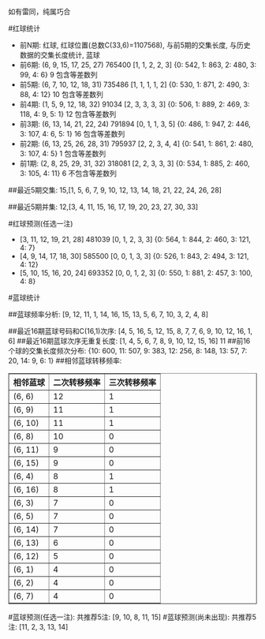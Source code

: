 <!-- 
.. title: 双色球2016098期(2016-08-23)数据分析报告
.. slug: slott-2016098-2016-08-23-report
.. date: 2016-08-24 08:00:00 UTC+08:00
.. tags: Lottery
.. link: 
.. description: 
.. type: text
-->

如有雷同，纯属巧合

<!-- TEASER_END-->

#红球统计

- 前N期: 红球, 红球位置(总数C(33,6)=1107568), 与前5期的交集长度, 与历史数据的交集长度统计, 蓝球
- 前6期: (6, 9, 15, 17, 25, 27) 765400 [1, 1, 2, 2, 3] {0: 542, 1: 863, 2: 480, 3: 99, 4: 6} 9 包含等差数列
- 前5期: (6, 7, 10, 12, 18, 31) 735486 [1, 1, 1, 1, 2] {0: 530, 1: 871, 2: 490, 3: 88, 4: 12} 10 包含等差数列
- 前4期: (1, 5, 9, 12, 18, 32) 91034 [2, 3, 3, 3, 3] {0: 506, 1: 889, 2: 469, 3: 118, 4: 9, 5: 1} 12 包含等差数列
- 前3期: (6, 13, 14, 21, 22, 24) 791894 [0, 1, 1, 3, 5] {0: 486, 1: 947, 2: 446, 3: 107, 4: 6, 5: 1} 16 包含等差数列
- 前2期: (6, 13, 25, 26, 28, 31) 795937 [2, 2, 3, 4, 4] {0: 541, 1: 861, 2: 480, 3: 107, 4: 5} 1 包含等差数列
- 前1期: (2, 8, 25, 29, 31, 32) 318081 [2, 2, 3, 3, 3] {0: 534, 1: 885, 2: 460, 3: 105, 4: 11} 6 不包含等差数列

##最近5期交集:
15,[1, 5, 6, 7, 9, 10, 12, 13, 14, 18, 21, 22, 24, 26, 28]

##最近5期并集:
12,[3, 4, 11, 15, 16, 17, 19, 20, 23, 27, 30, 33]

#红球预测(任选一注)

- [3, 11, 12, 19, 21, 28] 481039 [0, 1, 2, 3, 3] {0: 564, 1: 844, 2: 460, 3: 121, 4: 7}
- [4, 9, 14, 17, 18, 30] 585500 [0, 0, 1, 3, 3] {0: 526, 1: 843, 2: 494, 3: 121, 4: 12}
- [5, 10, 15, 16, 20, 24] 693352 [0, 0, 1, 2, 3] {0: 550, 1: 881, 2: 457, 3: 100, 4: 8}

#蓝球统计

##蓝球频率分析:
[9, 12, 11, 1, 14, 16, 15, 13, 5, 6, 7, 10, 3, 2, 4, 8]

##最近16期蓝球号码和C(16,1)次序:
 [4, 5, 16, 5, 12, 15, 8, 7, 7, 6, 9, 10, 12, 16, 1, 6]
##最近16期蓝球次序无重复长度:
 [1, 4, 5, 6, 7, 8, 9, 10, 12, 15, 16] 11
##前16个球的交集长度频次分布:
{10: 600, 11: 507, 9: 383, 12: 256, 8: 148, 13: 57, 7: 20, 14: 9, 6: 1}
##相邻蓝球转移频率:
 <table border="1" class="table table-striped dataframe">
  <thead>
    <tr style="text-align: right;">
      <th>相邻蓝球</th>
      <th>二次转移频率</th>
      <th>三次转移频率</th>
    </tr>
  </thead>
  <tbody>
    <tr>
      <td>(6, 6)</td>
      <td>12</td>
      <td>1</td>
    </tr>
    <tr>
      <td>(6, 9)</td>
      <td>11</td>
      <td>1</td>
    </tr>
    <tr>
      <td>(6, 10)</td>
      <td>11</td>
      <td>1</td>
    </tr>
    <tr>
      <td>(6, 8)</td>
      <td>10</td>
      <td>0</td>
    </tr>
    <tr>
      <td>(6, 11)</td>
      <td>9</td>
      <td>0</td>
    </tr>
    <tr>
      <td>(6, 15)</td>
      <td>9</td>
      <td>0</td>
    </tr>
    <tr>
      <td>(6, 4)</td>
      <td>8</td>
      <td>1</td>
    </tr>
    <tr>
      <td>(6, 16)</td>
      <td>8</td>
      <td>1</td>
    </tr>
    <tr>
      <td>(6, 3)</td>
      <td>7</td>
      <td>0</td>
    </tr>
    <tr>
      <td>(6, 5)</td>
      <td>7</td>
      <td>0</td>
    </tr>
    <tr>
      <td>(6, 14)</td>
      <td>7</td>
      <td>0</td>
    </tr>
    <tr>
      <td>(6, 13)</td>
      <td>6</td>
      <td>0</td>
    </tr>
    <tr>
      <td>(6, 12)</td>
      <td>5</td>
      <td>0</td>
    </tr>
    <tr>
      <td>(6, 1)</td>
      <td>4</td>
      <td>0</td>
    </tr>
    <tr>
      <td>(6, 2)</td>
      <td>4</td>
      <td>0</td>
    </tr>
    <tr>
      <td>(6, 7)</td>
      <td>4</td>
      <td>0</td>
    </tr>
  </tbody>
</table>
#蓝球预测(任选一注):
共推荐5注: [9, 10, 8, 11, 15]
#蓝球预测(尚未出现):
共推荐5注: [11, 2, 3, 13, 14]

